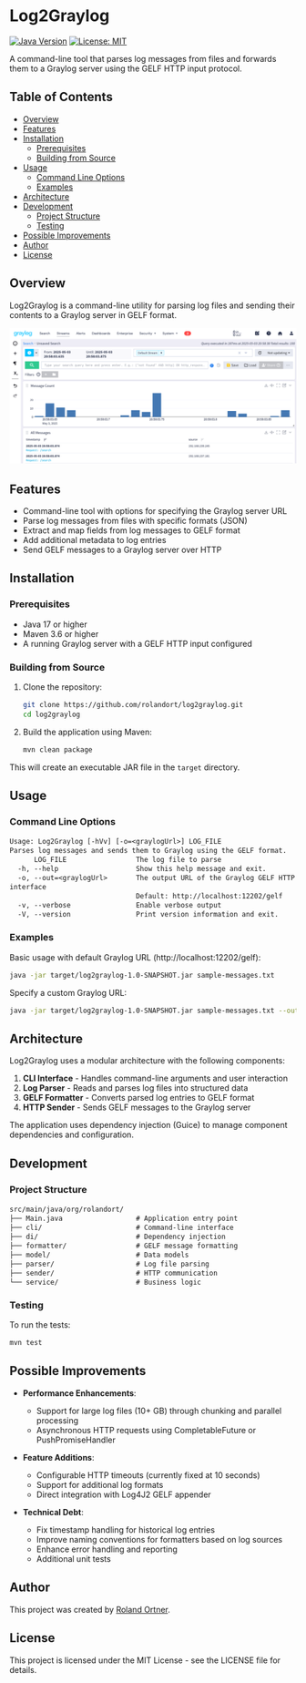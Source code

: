 # Log2Graylog

[![Java Version](https://img.shields.io/badge/Java-17-blue.svg)](https://www.oracle.com/java/technologies/javase/jdk17-archive-downloads.html)
[![License: MIT](https://img.shields.io/badge/License-MIT-yellow.svg)](https://opensource.org/licenses/MIT)

A command-line tool that parses log messages from files and forwards them to a Graylog server using the GELF HTTP input protocol.

## Table of Contents

- [Overview](#overview)
- [Features](#features)
- [Installation](#installation)
  - [Prerequisites](#prerequisites)
  - [Building from Source](#building-from-source)
- [Usage](#usage)
  - [Command Line Options](#command-line-options)
  - [Examples](#examples)
- [Architecture](#architecture)
- [Development](#development)
  - [Project Structure](#project-structure)
  - [Testing](#testing)
- [Possible Improvements](#possible-improvements)
- [Author](#author)
- [License](#license)

## Overview

Log2Graylog is a command-line utility for parsing log files and sending their contents to a Graylog server in GELF format. 

![Graylog Screenshot showing log messages processed by Log2Graylog](docs/images/graylog-screenshot.png)

## Features

- Command-line tool with options for specifying the Graylog server URL
- Parse log messages from files with specific formats (JSON)
- Extract and map fields from log messages to GELF format
- Add additional metadata to log entries
- Send GELF messages to a Graylog server over HTTP

## Installation

### Prerequisites

- Java 17 or higher
- Maven 3.6 or higher
- A running Graylog server with a GELF HTTP input configured

### Building from Source

1. Clone the repository:
   ```bash
   git clone https://github.com/rolandort/log2graylog.git
   cd log2graylog
   ```

2. Build the application using Maven:
   ```bash
   mvn clean package
   ```

This will create an executable JAR file in the `target` directory.

## Usage

### Command Line Options

```
Usage: Log2Graylog [-hVv] [-o=<graylogUrl>] LOG_FILE
Parses log messages and sends them to Graylog using the GELF format.
      LOG_FILE                 The log file to parse
  -h, --help                   Show this help message and exit.
  -o, --out=<graylogUrl>       The output URL of the Graylog GELF HTTP interface
                               Default: http://localhost:12202/gelf
  -v, --verbose                Enable verbose output
  -V, --version                Print version information and exit.
```

### Examples

Basic usage with default Graylog URL (http://localhost:12202/gelf):
```bash
java -jar target/log2graylog-1.0-SNAPSHOT.jar sample-messages.txt
```

Specify a custom Graylog URL:
```bash
java -jar target/log2graylog-1.0-SNAPSHOT.jar sample-messages.txt --out http://graylog-server:12202/gelf
```

## Architecture

Log2Graylog uses a modular architecture with the following components:

1. **CLI Interface** - Handles command-line arguments and user interaction
2. **Log Parser** - Reads and parses log files into structured data
3. **GELF Formatter** - Converts parsed log entries to GELF format
4. **HTTP Sender** - Sends GELF messages to the Graylog server

The application uses dependency injection (Guice) to manage component dependencies and configuration.

## Development

### Project Structure

```
src/main/java/org/rolandort/
├── Main.java                  # Application entry point
├── cli/                       # Command-line interface
├── di/                        # Dependency injection
├── formatter/                 # GELF message formatting
├── model/                     # Data models
├── parser/                    # Log file parsing
├── sender/                    # HTTP communication
└── service/                   # Business logic
```

### Testing

To run the tests:
```bash
mvn test
```

## Possible Improvements

- **Performance Enhancements**:
  - Support for large log files (10+ GB) through chunking and parallel processing
  - Asynchronous HTTP requests using CompletableFuture or PushPromiseHandler

- **Feature Additions**:
  - Configurable HTTP timeouts (currently fixed at 10 seconds)
  - Support for additional log formats
  - Direct integration with Log4J2 GELF appender

- **Technical Debt**:
  - Fix timestamp handling for historical log entries
  - Improve naming conventions for formatters based on log sources
  - Enhance error handling and reporting
  - Additional unit tests

## Author

This project was created by [Roland Ortner](https://www.linkedin.com/in/roland-ortner/).

## License

This project is licensed under the MIT License - see the LICENSE file for details.
